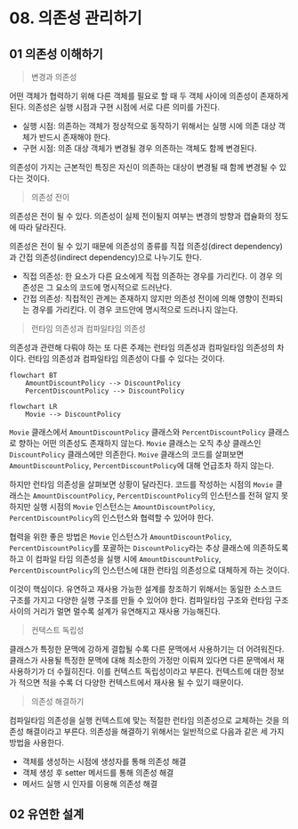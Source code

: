 # 08. 의존성 관리하기
## 01 의존성 이해하기
> 변경과 의존성

어떤 객체가 협력하기 위해 다른 객체를 필요로 할 때 두 객체 사이에 의존성이 존재하게 된다.
의존성은 실행 시점과 구현 시점에 서로 다른 의미를 가진다.

* 실행 시점: 의존하는 객체가 정상적으로 동작하기 위해서는 실행 시에 의존 대상 객체가 반드시 존재해야 한다.
* 구현 시점: 의존 대상 객체가 변경될 경우 의존하는 객체도 함께 변경된다.

의존성이 가지는 근본적인 특징은 자신이 의존하는 대상이 변경될 때 함께 변경될 수 있다는 것이다.

> 의존성 전이

의존성은 전이 될 수 있다.
의존성이 실제 전이될지 여부는 변경의 방향과 캡슐화의 정도에 따라 달라진다.

의존성은 전이 될 수 있기 때문에 의존성의 종류를 직접 의존성(direct dependency)과 간접 의존성(indirect dependency)으로 나누기도 한다.

* 직접 의존성: 한 요소가 다른 요소에게 직접 의존하는 경우를 가리킨다. 이 경우 의존성은 그 요소의 코드에 명시적으로 드러난다.
* 간접 의존성: 직접적인 관계는 존재하지 않지만 의존성 전이에 의해 영향이 전파되는 경우를 가리킨다. 이 경우 코드안에 명시적으로 드러나지 않는다.

> 런타임 의존성과 컴파일타임 의존성

의존성과 관련해 다뤄야 하는 또 다른 주제는 런타임 의존성과 컴파일타임 의존성의 차이다.
런타임 의존성과 컴파일타임 의존성이 다를 수 있다는 것이다.

```mermaid
flowchart BT
    AmountDiscountPolicy --> DiscountPolicy
    PercentDiscountPolicy --> DiscountPolicy
```
```mermaid
flowchart LR
    Movie --> DiscountPolicy
```
`Movie` 클래스에서 `AmountDiscountPolicy` 클래스와 `PercentDiscountPolicy` 클래스로 향하는 어떤 의존성도 존재하지 않는다.
`Movie` 클래스는 오직 추상 클래스인 `DiscountPolicy` 클래스에만 의존한다.
`Moive` 클래스의 코드를 살펴보면 `AmountDiscountPolicy`, `PercentDiscountPolicy`에 대해 언급조차 하지 않는다.

하지만 런타임 의존성을 살펴보면 상황이 달라진다.
코드를 작성하는 시점의 `Movie` 클래스는 `AmountDiscountPolicy`, `PercentDiscountPolicy`의 인스턴스를 전혀 알지 못하지만
실행 시점의 `Movie` 인스턴스는 `AmountDiscountPolicy`, `PercentDiscountPolicy`의 인스턴스와 협력할 수 있어야 한다.

협력을 위한 좋은 방법은 `Movie` 인스턴스가 `AmountDiscountPolicy`, `PercentDiscountPolicy`를 포괄하는 `DiscountPolicy`라는 추상 클래스에 의존하도록 하고
이 컴파일 타임 의존성을 실행 시에 `AmountDiscountPolicy`, `PercentDiscountPolicy`의 인스턴스에 대한 런타임 의존성으로 대체하게 하는 것이다.

이것이 핵심이다. 유연하고 재사용 가능한 설계를 창조하기 위해서는 동일한 소스코드 구조를 가지고 다양한 실행 구조를 만들 수 있어야 한다.
컴파일타임 구조와 런타임 구조 사이의 거리가 멀면 멀수록 설계가 유연해지고 재사용 가능해진다.

> 컨텍스트 독립성

클래스가 특정한 문맥에 강하게 결합될 수록 다른 문맥에서 사용하기는 더 어려워진다.
클래스가 사용될 특정한 문맥에 대해 최소한의 가정만 이뤄져 있다면 다른 문맥에서 재사용하기가 더 수월히진다.
이를 컨텍스트 독립성이라고 부른다.
컨텍스트에 대한 정보가 적으면 적을 수록 더 다양한 컨텍스트에서 재사용 될 수 있기 때문이다.

> 의존성 해결하기

컴파일타임 의존성을 실행 컨텍스트에 맞는 적절한 런타임 의존성으로 교체하는 것을 의존성 해결이라고 부른다.
의존성을 해결하기 위해서는 일반적으로 다음과 같은 세 가지 방법을 사용한다.

* 객체를 생성하는 시점에 생성자를 통해 의존성 해결
* 객체 생성 후 setter 메서드를 통해 의존성 해결
* 메서드 실행 시 인자를 이용해 의존성 해결


## 02 유연한 설계